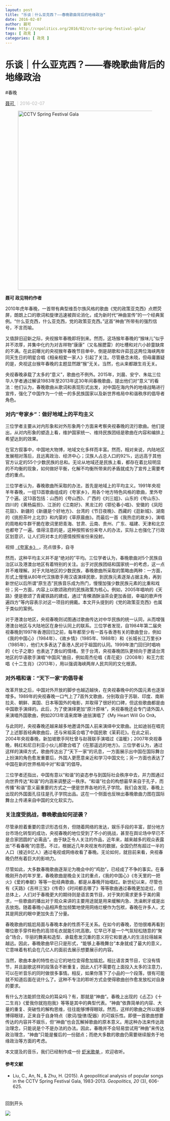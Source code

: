 ```yaml
---
layout: post
title: "乐谈｜什么亚克西？——春晚歌曲背后的地缘政治"
date: 2016-02-07
author: 聂可
from: http://cnpolitics.org/2016/02/cctv-spring-festival-gala/
tags: [ 政見 ]
categories: [ 政見 ]
---
```


<div class="post-block">
 <h1 class="post-head">
  乐谈｜什么亚克西？——春晚歌曲背后的地缘政治
 </h1>
 <p class="post-subhead">
 </p>
 <p class="post-tag">
  #春晚
 </p>
 <p class="post-author">
  <!--a href="http://cnpolitics.org/author/nieke/">聂可</a-->
  <a href="http://cnpolitics.org/author/nieke/">
   聂可
  </a>
  <span style="font-size:14px;color:#b9b9b9;">
   ｜2016-02-07
  </span>
 </p>
 <!--p class="post-lead">歌曲是春晚的尿点节目吗？其实，它们往往承载着沉重的意义。
</p-->
 <div class="post-body">
  <figure>
   <img alt="CCTV Spring Festival Gala" src="http://cnpolitics.org/wp-content/uploads/2016/02/CW_Large.jpg" width="566">
    <figcaption>
    </figcaption>
   </img>
  </figure>
  <p>
   <strong>
    聂可 政见特约作者
   </strong>
  </p>
  <p>
   2010年虎年春晚，一首带有典型维吾尔族风格的歌曲《党的政策亚克西》点燃荧屏，朗朗上口的歌词和旋律迅速被舆论消化，成为新时代“神曲宣传”的一个经典案例。“什么亚克西，什么亚克西，党的政策亚克西。”这首“神曲”所带有的强烈信号，不言而喻。
  </p>
  <p>
   又值辞旧迎新之际，央视猴年春晚即将到来。然而，这场猴年春晚的“猴味儿”似乎并不浓厚，并集中化约为对吉祥物“康康”（又名猴腮雷）的吐槽和对六小龄童缺席的不满。在此前曝光的央视猴年春晚节目单中，倒是胡歌和许茹芸这两位海峡两岸同天生日的明星合唱《相亲相爱一家人》引起了关注。尽管悬念未晓，但毋庸置疑的是，央视这台猴年春晚的主题显然跟“猴”无关。当然，也从来都跟生肖无关。
  </p>
  <p>
   央视春晚承载了太多的“意义”，歌曲也不例外。2015年，刘晨、安宁、朱竑三位华人学者通过解读1983年至2013年这30年间春晚歌曲，提出他们对“意义”的看法：他们认为，春晚歌曲从歌词和表现形式出发，对中国在海内外的地缘战略进行宣传，强化了中国作为一个统一的多民族国家以及新世界格局中和谐秩序的倡导者角色。
  </p>
  <h3>
   对内“夸家乡”：做好地域上的平均主义
  </h3>
  <p>
   三位学者主要从对内形象和对外形象两个方面来考察央视春晚的流行歌曲。他们提出，从对内形象的塑造上看，维护国家统一、维持民族团结是歌曲在内容和编排上希望达到的效果。
  </p>
  <p>
   在官方叙事中，中国地大物博，地域文化多样而丰富。然而，相对来说，内陆地区发展相对落后，且远离政治、经济中心；汉族人占总人口的92%，远远高于其他官方认定的55个少数民族的总和。无论从地域还是民族上看，都存在着比较明显的不均衡的现象，如何做好平衡，化解不均衡所带来的矛盾就成为了宣传上需要考虑的重点。
  </p>
  <p>
   三位学者认为，春晚歌曲所采取的办法，首先是地域上的平均主义。1991年央视羊年春晚，一组13首歌曲组成的《夸家乡》，用各个地方特色风格的歌曲，里外夸了个遍。这13首包括：山西的《夸山西》、广西的《刘三姐》、山东的《夸山东》、四川的《黄杨扁担》、江浙的《江南好》、黑龙江的《鄂伦春小唱》、安徽的《凤阳花鼓》、新疆的《新疆是个好地方》、台湾的《节日夜晚》、西藏的《逛新城》、湖南的《挑担茶叶上北京》和内蒙的《草原晨曲》。而最后一首《我热恋的故乡》，演唱的周皓和牛群干脆在歌词里把青海、甘肃、云南、贵州、广东、福建、天津和北京也都夸了一遍。值得注意的是，这种按照省份来夸人的办法，实际上也强化了行政区划意识，让人们将对本土的感情按照省份来投射。
  </p>
  <p>
   视频
   <a href="http://v.qq.com/page/d/8/y/d01838s808y.html">
    《夸家乡》
   </a>
   ，亮点很多，自寻
  </p>
  <p>
   然而，这种平均主义并不是“绝对的”平均。三位学者认为，春晚歌曲对5个民族自治区以及港澳台地区有着特别的关注。出于对民族团结和国家统一的考虑，这一点并不难理解。对于大陆地区的少数民族，春晚歌曲所采取的策略由两种：一方面，形式上慢慢从80年代汉族歌手用汉语演绎民歌，到民族元素逐渐占据主角，再到新世纪以后所谓“原生态”民族音乐成为热门，慢慢加强少数民族元素的比重和戏份；另一方面，内容上以歌颂政府的民族政策为核心。例如，2005年唱响的《天路》便是歌颂了青藏铁路的建成，通过“青稞酒酥油茶会更加香甜，幸福的歌声传遍四方”等内容表示对这一项目的拥戴。本文开头提到的《党的政策亚克西》也属于类似的案例。
  </p>
  <p>
   对于港澳台地区，央视春晚则试图通过歌曲传达对中华民族的统一认同，从而增强港澳台地区与大陆地区在身份认同上的联系。三位学者发现，自1984年第二届央视春晚到1997年香港回归之前，每年都至少有一首与香港有关的歌曲登台，例如《我的中国心》（1984年）、《故乡情》（1985年、1988年）和《长城长江万里长》（1985年），他们大多表达了香港人民对于祖国的认同。1999年澳门回归时唱响的《七子之歌》也表达了类似的情绪。至于台湾，央视春晚团队更倾向于邀请台湾地区的华语歌手演唱“中国风”曲目，例如周杰伦唱《青花瓷》（2008年）和王力宏唱《十二生肖》（2013年），用以强调海峡两岸人民共同的文化根源。
  </p>
  <h3>
   对外唱和谐：“天下一家”的倡导者
  </h3>
  <p>
   改革开放之后，中国对外开放的脚步也越迈越快，在央视春晚中的外国元素也逐渐增多。1989年的央视春晚一口气上了7首外文歌曲，分别取自于苏联、印度、南斯拉夫、朝鲜、美国、日本等国外的电影，并取得了很好的口碑，但这些歌曲都是由中国歌手演绎的。此后，为了使演绎更加“原汁原味”，央视春晚还会专门请外国人来演唱外国歌曲，例如2013年请来席琳·迪翁演唱了《My Heart Will Go On》。
  </p>
  <p>
   与此同时，央视春晚还越来越多地邀请外国人前来演绎中文歌曲。比如迪翁在唱完了上述那首经典歌曲后，还与宋祖英合唱了中国民歌《茉莉花》。在此之前，2004年央视春晚，新加坡歌手阿杜曾与赵薇联手演唱过《温暖》；2007年央视春晚，韩红和尼日利亚小伙儿郝歌合唱了《在那遥远的地方》。三位学者认为，通过这样的演绎方式，歌曲传达出了“天下一家”的讯息，一方面展示出中国在国际舞台上扮演的角色愈发重要后，外国人更愿意亲近和学习中国文化；另一方面也表达了中国在新的世界格局中对“和谐”的倡导。
  </p>
  <p>
   三位学者还指出，中国有意以“和谐”的姿态参与到国际社会秩序中去，并力图通过向世界传达“和谐”的内涵来调整这一秩序。“和谐”社会的构想最早来自于孔子，而传播“和谐”意义最重要的方式之一便是世界各地的孔子学院。我们会发现，春晚上出现的外国面孔往往是孔子学院出品。这在一个侧面也反映出春晚歌曲力图在国际舞台上传递来自中国的文化软实力。
  </p>
  <h3>
   关注度受挑战，春晚歌曲如何逆袭？
  </h3>
  <p>
   尽管承担着重要的意识形态任务，但随着网络的发达，娱乐手段的丰富，部分地方台市场化转型的成功，央视春晚的地位受到了不小的挑战，甚至在舆论场中早已不是合家团圆的“必需品”。由于缺乏令人关注的作品，近年来，越来越多的观众表露出“不看春晚”的意愿。不过，根据近几年央视发布的数据，全国仍然有超过一半的人口（接近8亿人）通过电视或网络收看了春晚。无论如何，就目前来看，央视春晚仍然有着巨大的影响力。
  </p>
  <p>
   尽管如此，大多数春晚歌曲逐渐沦为晚会中的“鸡肋”，已经成了不争的事实。在春晚刚开办的年岁里，春晚歌曲是晚会关注的重点，《我的中国心》《冬天里的一把火》《爱的奉献》等等一批经典歌曲，都是从春晚开始唱红。新世纪以来，尽管也有《天路》《吉祥三宝》《传奇》《时间都去哪了》等等歌曲通过春晚更加走红，但总体上，人们对于春晚更大的期待则是语言类节目，对于笑的需求更多于美的需求，一些歌曲的播出对于观众来讲的主要用途就是用来缓解内急、洗澡刷牙或是出去放炮。随着春晚小品相声愈加频繁地使用网络烂梗作为包袱，春晚在许多人，尤其是网民的眼中更加失去了分量。
  </p>
  <p>
   春晚歌曲的尴尬局面与春晚本身的性质不无关系。在如今的春晚，恐怕很难再看到哪位歌手穿件粉色的高领毛衣就能引吭高歌。它早已不是一个气氛轻松随意的“聚会”场合，华丽的舞美和造型、承载愈发沉重的意义将它和普通人的生活拉得越来越远。因此，春晚歌曲早已只是形式，“能够上春晚舞台”本身就成了最大的意义，它意味着有机会在几亿人的面前去展示想要展示的内容。
  </p>
  <p>
   当然，歌曲本身的特性也让它的地位变得愈加尴尬。相比语言类节目，它没有情节，并且副歌这样的段落会不断重复，因此人们不需要在上面投入太多的注意力，可以在听音乐的同时做很多事情。相反，如果你落下了小品的一个段落，很有可能就不知道后面在说什么了。这种不专注的聆听方式会使得歌曲创作愈发放松对自身的要求。
  </p>
  <p>
   有什么方法能抓住观众的耳朵吗？有，那就是“神曲”。春晚上出现的《忐忑》《十二生肖》《爱我你就抱抱我》等等是其中的典型代表。“神曲”依靠简单的内容、大量的重复、突破性的解构思维，往往能够博得眼球。然而，这样的歌曲之所以能够博得眼球，正来自于自身特点（歌词/旋律/配器）的可娱乐性。即便一首歌曲想要传达的内容并不娱乐，但“神曲”也会瓦解掉歌曲的原本意义。用这种办法来传达政治理念，只能说是个不是办法的办法。因此，春晚并不会轻易尝试用“神曲”来传达政治理念，“神曲”只能是餐后的一份甜点；而绝大多数的歌曲仍需要继续服务于地缘政治等方面的考虑。
  </p>
  <p>
   本文提及的音乐，我们已经制作成一份
   <a href="http://www.xiami.com/collect/142102137?spm=a1z1s.6929273.1561534893.2.PyPvak">
    虾米歌单
   </a>
   ，欢迎收听。
  </p>
  <div class="post-endnote">
   <h4>
    参考文献
   </h4>
   <ul>
    <li>
     Liu, C., An, N., &amp; Zhu, H. (2015). A geopolitical analysis of popular songs in the CCTV Spring Festival Gala, 1983-2013.
     <cite>
      Geopolitics, 20
     </cite>
     (3), 606-625.
    </li>
   </ul>
  </div>
 </div>
 <!-- icon list -->
 <!--/div-->
 <!-- social box -->
 <div class="post-end-button back-to-top">
  <p style="padding-top:20px;">
   回到开头
  </p>
 </div>
 <div id="display_bar">
  <img src="http://cnpolitics.org/wp-content/themes/CNPolitics/images/shadow-post-end.png"/>
 </div>
</div>

